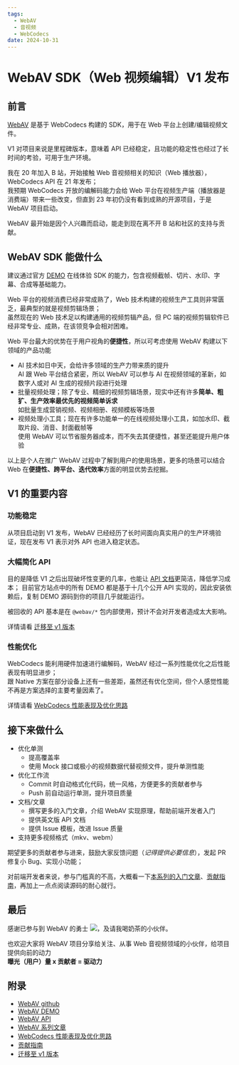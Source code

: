 ```yaml
---
tags:
  - WebAV
  - 音视频
  - WebCodecs
date: 2024-10-31
---
```


# WebAV SDK（Web 视频编辑）V1 发布

## 前言

[WebAV][1] 是基于 WebCodecs 构建的 SDK，用于在 Web 平台上创建/编辑视频文件。

V1 对项目来说是里程碑版本，意味着 API 已经稳定，且功能的稳定性也经过了长时间的考验，可用于生产环境。

我在 20 年加入 B 站，开始接触 Web 音视频相关的知识（Web 播放器）， WebCodecs API 在 21 年发布；  
我预期 WebCodecs 开放的编解码能力会给 Web 平台在视频生产端（播放器是消费端）带来一些改变，但直到 23 年初仍没有看到成熟的开源项目，于是 WebAV 项目启动。

WebAV 最开始是因个人兴趣而启动，能走到现在离不开 B 站和社区的支持与贡献。

## WebAV SDK 能做什么

建议通过官方 [DEMO][2] 在线体验 SDK 的能力，包含视频截帧、切片、水印、字幕、合成等基础能力。

Web 平台的视频消费已经非常成熟了，Web 技术构建的视频生产工具则非常匮乏，最典型的就是视频剪辑场景；  
虽然现在的 Web 技术足以构建通用的视频剪辑产品，但 PC 端的视频剪辑软件已经非常专业、成熟，在该领竞争会相对困难。

Web 平台最大的优势在于用户视角的**便捷性**，所以可考虑使用 WebAV 构建以下领域的产品功能

- AI 技术如日中天，会给许多领域的生产力带来质的提升  
  AI 跟 Web 平台结合紧密，所以 WebAV 可以参与 AI 在视频领域的革新，如数字人或对 AI 生成的视频片段进行处理
- 批量视频处理；除了专业、精细的视频剪辑场景，现实中还有许多**简单、粗犷、生产效率最优先的视频简单诉求**  
  如批量生成营销视频、视频相册、视频模板等场景
- 视频处理小工具；现在有许多功能单一的在线视频处理小工具，如加水印、截取片段、消音、封面截帧等  
  使用 WebAV 可以节省服务器成本，而不失去其便捷性，甚至还能提升用户体验

以上是个人在推广 WebAV 过程中了解到用户的使用场景，更多的场景可以结合 Web 在**便捷性、跨平台、迭代效率**方面的明显优势去挖掘。

## V1 的重要内容

### 功能稳定

从项目启动到 V1 发布，WebAV 已经经历了长时间面向真实用户的生产环境验证，现在发布 V1 表示对外 API 也进入稳定状态。

### 大幅简化 API

目的是降低 V1 之后出现破坏性变更的几率，也能让 [API 文档][3]更简洁，降低学习成本；
目前官方站点中的所有 DEMO 都是基于十几个公开 API 实现的，因此安装依赖后，复制 DEMO 源码到你的项目几乎就能运行。

被回收的 API 基本是在 `@webav/*` 包内部使用，预计不会对开发者造成太大影响。

详情请看 [迁移至 v1 版本][7]

### 性能优化

WebCodecs 能利用硬件加速进行编解码，WebAV 经过一系列性能优化之后性能表现有明显进步；  
跟 Native 方案在部分设备上还有一些差距，虽然还有优化空间，但个人感觉性能不再是方案选择的主要考量因素了。

详情请看 [WebCodecs 性能表现及优化思路][4]

## 接下来做什么

- 优化单测
  - 提高覆盖率
  - 使用 Mock 接口或极小的视频数据代替视频文件，提升单测性能
- 优化工作流
  - Commit 时自动格式化代码，统一风格，方便更多的贡献者参与
  - Push 前自动运行单测，提升项目质量
- 文档/文章
  - 撰写更多的入门文章，介绍 WebAV 实现原理，帮助前端开发者入门
  - 提供英文版 API 文档
  - 提供 Issue 模板，改进 Issue 质量
- 支持更多视频格式（mkv、webm）

期望更多的贡献者参与进来，鼓励大家反馈问题（_记得提供必要信息_），发起 PR 修复小 Bug、实现小功能；

对前端开发者来说，参与门槛真的不高，大概看一下[本系列的入门文章][5]、[贡献指南][6]，再加上一点点阅读源码的耐心就行。

## 最后

感谢已参与到 WebAV 的勇士 <a href="https://github.com/WebAV-Tech/WebAV/graphs/contributors"><img src="https://img.shields.io/github/contributors/WebAV-Tech/WebAV
"/></a>，及请我喝奶茶的小伙伴。

也欢迎大家将 WebAV 项目分享给关注、从事 Web 音视频领域的小伙伴，给项目提供向前的动力  
**曝光（用户）量 x 贡献者 = 驱动力**

## 附录

- [WebAV github][1]
- [WebAV DEMO][2]
- [WebAV API][3]
- [WebAV 系列文章][5]
- [WebCodecs 性能表现及优化思路][4]
- [贡献指南][6]
- [迁移至 v1 版本][7]

[1]: https://github.com/WebAV-Tech/WebAV
[2]: https://webav-tech.github.io/WebAV/demo
[3]: https://webav-tech.github.io/WebAV/api
[4]: https://hughfenghen.github.io/posts/2024/07/27/webcodecs-performance-benchmark/
[5]: https://hughfenghen.github.io/tag/WebAV/
[6]: http://localhost:8000/guide/contribution
[7]: http://localhost:8000/guide/migrate-to-v1
